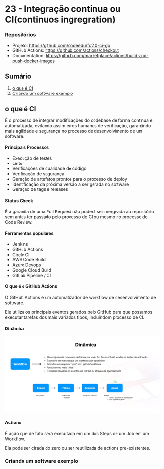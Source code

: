 # 23 - Integração continua ou CI(continuos ingregration)

### Repositórios

- Projeto: https://github.com/codeedu/fc2.0-ci-go
- GitHub Actions: https://github.com/actions/checkout
- Documentation: https://github.com/marketplace/actions/build-and-push-docker-images



## Sumário

1. [o que é CI](#o-que-é-ci)
2. [Criando um software exemplo](#criando-um-software-exemplo)

## o que é CI

É o processo de integrar modificações do codebase de forma contínua e automatizada, evitando assim erros humanos de verificação, garantindo mais agilidade e segurança no processo de desenvolvimento de um software.

#### Principais Processos

- Execução de testes
- Linter
- Verificações de qualidade de código
- Verificação de segurança
- Geração de artefatos prontos para o processo de deploy
- Identificação da próxima versão a ser gerada no software
- Geração de tags e releases

#### Status Check

É a garantia de uma Pull Request não poderá ser mergeada ao repositório sem antes ter passado pelo processo de CI ou mesmo no processo de Code Review.

#### Ferramentas populares

- Jenkins
- GitHub Actions
- Circle CI
- AWS Code Build
- Azure Devops
- Google Cloud Build
- GitLab Pipeline / CI

#### O que é o GitHub Actions

O GitHub Actions é um automatizador de workflow de desenvolvimento de software.

Ele utiliza os principais eventos gerados pelo GitHub para que possamos executar tarefas dos mais variados tipos, incluindom processo de CI.

#### Dinâmica

<img src="./public/images/dinamica.png" width="1000">

#### Actions

É ação que de fato será executada em um dos Steps de um Job em um Workflow.

Ela pode ser cirada do zero ou ser reutilizada de actions pre-existentes.

### Criando um software exemplo